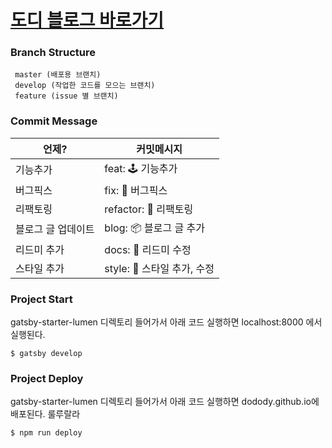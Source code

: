 # [도디 블로그 바로가기](https://dodody.github.io)

### Branch Structure
     master (배포용 브랜치)
     develop (작업한 코드를 모으는 브랜치)
     feature (issue 별 브랜치)

### Commit Message

| 언제?                             | 커밋메시지                              |
| -------------------------------- | ------------------------------------ |
| 기능추가                           | feat: 🕹 기능추가                       |
| 버그픽스                           | fix: 🚒 버그픽스                        |
| 리팩토링                           | refactor: 🚧 리팩토링                   |
| 블로그 글 업데이트                   | blog: 📦 블로그 글 추가                  |
| 리드미 추가                         | docs: 📮 리드미 수정                    |
| 스타일 추가                         | style: 🌻 스타일 추가, 수정              |

### Project Start
gatsby-starter-lumen 디렉토리 들어가서 아래 코드 실행하면 localhost:8000 에서 실행된다.

```
$ gatsby develop
```


### Project Deploy
gatsby-starter-lumen 디렉토리 들어가서 아래 코드 실행하면 dodody.github.io에 배포된다. 룰루랄라

```
$ npm run deploy
```
